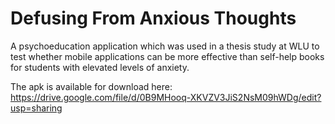 Defusing From Anxious Thoughts
==============================

A psychoeducation application which was used in a thesis study at WLU to test whether mobile applications can be more effective than self-help books for students with elevated levels of anxiety. 

The apk is available for download here: 
https://drive.google.com/file/d/0B9MHooq-XKVZV3JiS2NsM09hWDg/edit?usp=sharing
